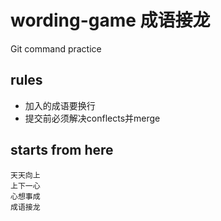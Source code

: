 # wording-game 成语接龙
Git command practice

## rules
* 加入的成语要换行
* 提交前必须解决conflects并merge

## starts from here
```
天天向上
上下一心
心想事成
成语接龙
```
